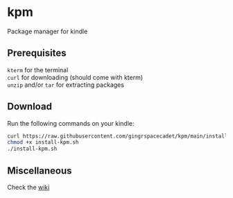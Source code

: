 # kpm
Package manager for kindle

## Prerequisites
`kterm` for the terminal<br>
`curl` for downloading (should come with kterm)<br>
`unzip` and/or `tar` for extracting packages<br>

## Download
Run the following commands on your kindle:
```bash
curl https://raw.githubusercontent.com/gingrspacecadet/kpm/main/install-kpm.sh > install-kpm.sh
chmod +x install-kpm.sh
./install-kpm.sh
```

## Miscellaneous
Check the [wiki](https://kpmwiki.vercel.app)
